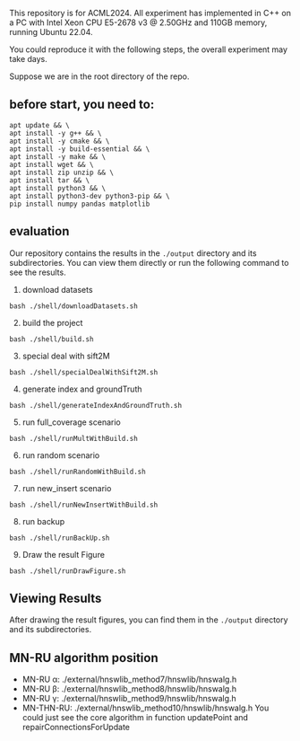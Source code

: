 This repository is for ACML2024. All experiment has implemented in C++ on a PC with Intel Xeon CPU E5-2678 v3 @ 2.50GHz and 110GB memory, running Ubuntu 22.04.

You could reproduce it with the following steps, the overall experiment may take days.

Suppose we are in the root directory of the repo.

## before start, you need to:
```
apt update && \
apt install -y g++ && \
apt install -y cmake && \
apt install -y build-essential && \
apt install -y make && \
apt install wget && \
apt install zip unzip && \
apt install tar && \
apt install python3 && \
apt install python3-dev python3-pip && \
pip install numpy pandas matplotlib

```
## evaluation

Our repository contains the results in the `./output` directory and its subdirectories. You can view them directly or run the following command to see the results.

1. download datasets

```
bash ./shell/downloadDatasets.sh
```

2. build the project

```
bash ./shell/build.sh
```

3. special deal with sift2M
```
bash ./shell/specialDealWithSift2M.sh
```

4. generate index and groundTruth
```
bash ./shell/generateIndexAndGroundTruth.sh
```

5. run full_coverage scenario
```
bash ./shell/runMultWithBuild.sh
```

6. run random scenario

```
bash ./shell/runRandomWithBuild.sh
```

7. run new_insert scenario

```
bash ./shell/runNewInsertWithBuild.sh
```

8. run backup

```
bash ./shell/runBackUp.sh
```

9. Draw the result Figure
```
bash ./shell/runDrawFigure.sh
```


## Viewing Results

After drawing the result figures, you can find them in the `./output` directory and its subdirectories.


## MN-RU algorithm position
* MN-RU α: ./external/hnswlib_method7/hnswlib/hnswalg.h
* MN-RU β: ./external/hnswlib_method8/hnswlib/hnswalg.h
* MN-RU γ: ./external/hnswlib_method9/hnswlib/hnswalg.h
* MN-THN-RU: ./external/hnswlib_method10/hnswlib/hnswalg.h
You could just see the core algorithm in function updatePoint and repairConnectionsForUpdate
